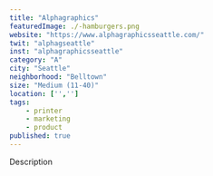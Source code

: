 ```yaml
---
title: "Alphagraphics"
featuredImage: ./-hamburgers.png
website: "https://www.alphagraphicsseattle.com/"
twit: "alphagseattle"
inst: "alphagraphicsseattle"
category: "A"
city: "Seattle"
neighborhood: "Belltown"
size: "Medium (11-40)"
location: ['','']
tags:
    - printer
    - marketing
    - product
published: true
---
```


Description
